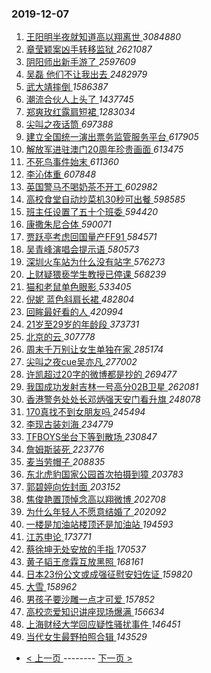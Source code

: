 ### 2019-12-07 
1. [ 王阳明半夜就知道高以翔离世 ](https://s.weibo.com/weibo?q=%23%E7%8E%8B%E9%98%B3%E6%98%8E%E5%8D%8A%E5%A4%9C%E5%B0%B1%E7%9F%A5%E9%81%93%E9%AB%98%E4%BB%A5%E7%BF%94%E7%A6%BB%E4%B8%96%23&Refer=top) *3084880*
1. [ 章莹颖案凶手转移监狱 ](https://s.weibo.com/weibo?q=%23%E7%AB%A0%E8%8E%B9%E9%A2%96%E6%A1%88%E5%87%B6%E6%89%8B%E8%BD%AC%E7%A7%BB%E7%9B%91%E7%8B%B1%23&Refer=top) *2621087*
1. [ 阴阳师出新手游了 ](https://s.weibo.com/weibo?q=%23%E9%98%B4%E9%98%B3%E5%B8%88%E5%87%BA%E6%96%B0%E6%89%8B%E6%B8%B8%E4%BA%86%23&topic_ad=1&Refer=top) *2597609*
1. [ 吴磊 他们不让我出去 ](https://s.weibo.com/weibo?q=%E5%90%B4%E7%A3%8A%20%E4%BB%96%E4%BB%AC%E4%B8%8D%E8%AE%A9%E6%88%91%E5%87%BA%E5%8E%BB&Refer=top) *2482979*
1. [ 武大靖摔倒 ](https://s.weibo.com/weibo?q=%23%E6%AD%A6%E5%A4%A7%E9%9D%96%E6%91%94%E5%80%92%23&Refer=top) *1586387*
1. [ 潮流合伙人上头了 ](https://s.weibo.com/weibo?q=%23%E6%BD%AE%E6%B5%81%E5%90%88%E4%BC%99%E4%BA%BA%E4%B8%8A%E5%A4%B4%E4%BA%86%23&Refer=top) *1437745*
1. [ 郑爽玫红露肩短裙 ](https://s.weibo.com/weibo?q=%23%E9%83%91%E7%88%BD%E7%8E%AB%E7%BA%A2%E9%9C%B2%E8%82%A9%E7%9F%AD%E8%A3%99%23&Refer=top) *1283034*
1. [ 尖叫之夜话筒 ](https://s.weibo.com/weibo?q=%23%E5%B0%96%E5%8F%AB%E4%B9%8B%E5%A4%9C%E8%AF%9D%E7%AD%92%23&Refer=top) *697388*
1. [ 建立全国统一演出票务监管服务平台 ](https://s.weibo.com/weibo?q=%23%E5%BB%BA%E7%AB%8B%E5%85%A8%E5%9B%BD%E7%BB%9F%E4%B8%80%E6%BC%94%E5%87%BA%E7%A5%A8%E5%8A%A1%E7%9B%91%E7%AE%A1%E6%9C%8D%E5%8A%A1%E5%B9%B3%E5%8F%B0%23&Refer=top) *617905*
1. [ 解放军进驻澳门20周年珍贵画面 ](https://s.weibo.com/weibo?q=%23%E8%A7%A3%E6%94%BE%E5%86%9B%E8%BF%9B%E9%A9%BB%E6%BE%B3%E9%97%A820%E5%91%A8%E5%B9%B4%E7%8F%8D%E8%B4%B5%E7%94%BB%E9%9D%A2%23&Refer=top) *613475*
1. [ 不死鸟事件始末 ](https://s.weibo.com/weibo?q=%23%E4%B8%8D%E6%AD%BB%E9%B8%9F%E4%BA%8B%E4%BB%B6%E5%A7%8B%E6%9C%AB%23&Refer=top) *611360*
1. [ 李沁体重 ](https://s.weibo.com/weibo?q=%23%E6%9D%8E%E6%B2%81%E4%BD%93%E9%87%8D%23&Refer=top) *607848*
1. [ 英国警马不喝奶茶不开工 ](https://s.weibo.com/weibo?q=%23%E8%8B%B1%E5%9B%BD%E8%AD%A6%E9%A9%AC%E4%B8%8D%E5%96%9D%E5%A5%B6%E8%8C%B6%E4%B8%8D%E5%BC%80%E5%B7%A5%23&Refer=top) *602982*
1. [ 高校食堂自动炒菜机30秒可出餐 ](https://s.weibo.com/weibo?q=%23%E9%AB%98%E6%A0%A1%E9%A3%9F%E5%A0%82%E8%87%AA%E5%8A%A8%E7%82%92%E8%8F%9C%E6%9C%BA30%E7%A7%92%E5%8F%AF%E5%87%BA%E9%A4%90%23&Refer=top) *598585*
1. [ 班主任设置了五十个班委 ](https://s.weibo.com/weibo?q=%23%E7%8F%AD%E4%B8%BB%E4%BB%BB%E8%AE%BE%E7%BD%AE%E4%BA%86%E4%BA%94%E5%8D%81%E4%B8%AA%E7%8F%AD%E5%A7%94%23&Refer=top) *594420*
1. [ 康撒朱尼合体 ](https://s.weibo.com/weibo?q=%23%E5%BA%B7%E6%92%92%E6%9C%B1%E5%B0%BC%E5%90%88%E4%BD%93%23&Refer=top) *590071*
1. [ 贾跃亭考虑回国量产FF91 ](https://s.weibo.com/weibo?q=%23%E8%B4%BE%E8%B7%83%E4%BA%AD%E8%80%83%E8%99%91%E5%9B%9E%E5%9B%BD%E9%87%8F%E4%BA%A7FF91%23&Refer=top) *584571*
1. [ 吴青峰演唱会提示语 ](https://s.weibo.com/weibo?q=%23%E5%90%B4%E9%9D%92%E5%B3%B0%E6%BC%94%E5%94%B1%E4%BC%9A%E6%8F%90%E7%A4%BA%E8%AF%AD%23&Refer=top) *580573*
1. [ 深圳火车站为什么没有站字 ](https://s.weibo.com/weibo?q=%23%E6%B7%B1%E5%9C%B3%E7%81%AB%E8%BD%A6%E7%AB%99%E4%B8%BA%E4%BB%80%E4%B9%88%E6%B2%A1%E6%9C%89%E7%AB%99%E5%AD%97%23&Refer=top) *576273*
1. [ 上财疑猥亵学生教授已停课 ](https://s.weibo.com/weibo?q=%23%E4%B8%8A%E8%B4%A2%E7%96%91%E7%8C%A5%E4%BA%B5%E5%AD%A6%E7%94%9F%E6%95%99%E6%8E%88%E5%B7%B2%E5%81%9C%E8%AF%BE%23&Refer=top) *568239*
1. [ 猫和老鼠单色眼影 ](https://s.weibo.com/weibo?q=%23%E7%8C%AB%E5%92%8C%E8%80%81%E9%BC%A0%E5%8D%95%E8%89%B2%E7%9C%BC%E5%BD%B1%23&Refer=top) *533405*
1. [ 倪妮 蓝色斜肩长裙 ](https://s.weibo.com/weibo?q=%E5%80%AA%E5%A6%AE%20%E8%93%9D%E8%89%B2%E6%96%9C%E8%82%A9%E9%95%BF%E8%A3%99&Refer=top) *482804*
1. [ 回眸最好看的人 ](https://s.weibo.com/weibo?q=%23%E5%9B%9E%E7%9C%B8%E6%9C%80%E5%A5%BD%E7%9C%8B%E7%9A%84%E4%BA%BA%23&Refer=top) *420994*
1. [ 21岁至29岁的年龄段 ](https://s.weibo.com/weibo?q=%2321%E5%B2%81%E8%87%B329%E5%B2%81%E7%9A%84%E5%B9%B4%E9%BE%84%E6%AE%B5%23&Refer=top) *373731*
1. [ 北京的云 ](https://s.weibo.com/weibo?q=%E5%8C%97%E4%BA%AC%E7%9A%84%E4%BA%91&Refer=top) *307778*
1. [ 周末千万别让女生单独在家 ](https://s.weibo.com/weibo?q=%23%E5%91%A8%E6%9C%AB%E5%8D%83%E4%B8%87%E5%88%AB%E8%AE%A9%E5%A5%B3%E7%94%9F%E5%8D%95%E7%8B%AC%E5%9C%A8%E5%AE%B6%23&Refer=top) *285174*
1. [ 尖叫之夜cue吴亦凡 ](https://s.weibo.com/weibo?q=%23%E5%B0%96%E5%8F%AB%E4%B9%8B%E5%A4%9Ccue%E5%90%B4%E4%BA%A6%E5%87%A1%23&Refer=top) *277002*
1. [ 许凯超过20字的微博都是抄的 ](https://s.weibo.com/weibo?q=%23%E8%AE%B8%E5%87%AF%E8%B6%85%E8%BF%8720%E5%AD%97%E7%9A%84%E5%BE%AE%E5%8D%9A%E9%83%BD%E6%98%AF%E6%8A%84%E7%9A%84%23&Refer=top) *269477*
1. [ 我国成功发射吉林一号高分02B卫星 ](https://s.weibo.com/weibo?q=%23%E6%88%91%E5%9B%BD%E6%88%90%E5%8A%9F%E5%8F%91%E5%B0%84%E5%90%89%E6%9E%97%E4%B8%80%E5%8F%B7%E9%AB%98%E5%88%8602B%E5%8D%AB%E6%98%9F%23&Refer=top) *262081*
1. [ 香港警务处处长邓炳强天安门看升旗 ](https://s.weibo.com/weibo?q=%23%E9%A6%99%E6%B8%AF%E8%AD%A6%E5%8A%A1%E5%A4%84%E5%A4%84%E9%95%BF%E9%82%93%E7%82%B3%E5%BC%BA%E5%A4%A9%E5%AE%89%E9%97%A8%E7%9C%8B%E5%8D%87%E6%97%97%23&Refer=top) *248078*
1. [ 170真找不到女朋友吗 ](https://s.weibo.com/weibo?q=%23170%E7%9C%9F%E6%89%BE%E4%B8%8D%E5%88%B0%E5%A5%B3%E6%9C%8B%E5%8F%8B%E5%90%97%23&Refer=top) *245494*
1. [ 李现古装刘海 ](https://s.weibo.com/weibo?q=%23%E6%9D%8E%E7%8E%B0%E5%8F%A4%E8%A3%85%E5%88%98%E6%B5%B7%23&Refer=top) *234779*
1. [ TFBOYS坐台下等到散场 ](https://s.weibo.com/weibo?q=%23TFBOYS%E5%9D%90%E5%8F%B0%E4%B8%8B%E7%AD%89%E5%88%B0%E6%95%A3%E5%9C%BA%23&Refer=top) *230847*
1. [ 詹姆斯装死 ](https://s.weibo.com/weibo?q=%23%E8%A9%B9%E5%A7%86%E6%96%AF%E8%A3%85%E6%AD%BB%23&Refer=top) *223776*
1. [ 麦当劳帽子 ](https://s.weibo.com/weibo?q=%23%E9%BA%A6%E5%BD%93%E5%8A%B3%E5%B8%BD%E5%AD%90%23&Refer=top) *208835*
1. [ 东北虎豹国家公园首次拍摄到獐 ](https://s.weibo.com/weibo?q=%23%E4%B8%9C%E5%8C%97%E8%99%8E%E8%B1%B9%E5%9B%BD%E5%AE%B6%E5%85%AC%E5%9B%AD%E9%A6%96%E6%AC%A1%E6%8B%8D%E6%91%84%E5%88%B0%E7%8D%90%23&Refer=top) *203783*
1. [ 郭碧婷向佐封面 ](https://s.weibo.com/weibo?q=%23%E9%83%AD%E7%A2%A7%E5%A9%B7%E5%90%91%E4%BD%90%E5%B0%81%E9%9D%A2%23&Refer=top) *203152*
1. [ 焦俊艳置顶悼念高以翔微博 ](https://s.weibo.com/weibo?q=%23%E7%84%A6%E4%BF%8A%E8%89%B3%E7%BD%AE%E9%A1%B6%E6%82%BC%E5%BF%B5%E9%AB%98%E4%BB%A5%E7%BF%94%E5%BE%AE%E5%8D%9A%23&Refer=top) *202708*
1. [ 为什么年轻人不愿意结婚了 ](https://s.weibo.com/weibo?q=%23%E4%B8%BA%E4%BB%80%E4%B9%88%E5%B9%B4%E8%BD%BB%E4%BA%BA%E4%B8%8D%E6%84%BF%E6%84%8F%E7%BB%93%E5%A9%9A%E4%BA%86%23&Refer=top) *202092*
1. [ 一楼是加油站楼顶还是加油站 ](https://s.weibo.com/weibo?q=%23%E4%B8%80%E6%A5%BC%E6%98%AF%E5%8A%A0%E6%B2%B9%E7%AB%99%E6%A5%BC%E9%A1%B6%E8%BF%98%E6%98%AF%E5%8A%A0%E6%B2%B9%E7%AB%99%23&Refer=top) *194593*
1. [ 江苏申论 ](https://s.weibo.com/weibo?q=%E6%B1%9F%E8%8B%8F%E7%94%B3%E8%AE%BA&Refer=top) *173771*
1. [ 蔡徐坤无处安放的手指 ](https://s.weibo.com/weibo?q=%23%E8%94%A1%E5%BE%90%E5%9D%A4%E6%97%A0%E5%A4%84%E5%AE%89%E6%94%BE%E7%9A%84%E6%89%8B%E6%8C%87%23&Refer=top) *170537*
1. [ 黄子韬王彦霖互放黑照 ](https://s.weibo.com/weibo?q=%23%E9%BB%84%E5%AD%90%E9%9F%AC%E7%8E%8B%E5%BD%A6%E9%9C%96%E4%BA%92%E6%94%BE%E9%BB%91%E7%85%A7%23&Refer=top) *168161*
1. [ 日本23份公文或成强征慰安妇佐证 ](https://s.weibo.com/weibo?q=%23%E6%97%A5%E6%9C%AC23%E4%BB%BD%E5%85%AC%E6%96%87%E6%88%96%E6%88%90%E5%BC%BA%E5%BE%81%E6%85%B0%E5%AE%89%E5%A6%87%E4%BD%90%E8%AF%81%23&Refer=top) *159820*
1. [ 大雪 ](https://s.weibo.com/weibo?q=%23%E5%A4%A7%E9%9B%AA%23&Refer=top) *158962*
1. [ 男孩子要沙雕一点才可爱 ](https://s.weibo.com/weibo?q=%23%E7%94%B7%E5%AD%A9%E5%AD%90%E8%A6%81%E6%B2%99%E9%9B%95%E4%B8%80%E7%82%B9%E6%89%8D%E5%8F%AF%E7%88%B1%23&Refer=top) *157852*
1. [ 高校恋爱知识讲座现场爆满 ](https://s.weibo.com/weibo?q=%23%E9%AB%98%E6%A0%A1%E6%81%8B%E7%88%B1%E7%9F%A5%E8%AF%86%E8%AE%B2%E5%BA%A7%E7%8E%B0%E5%9C%BA%E7%88%86%E6%BB%A1%23&Refer=top) *156634*
1. [ 上海财经大学回应疑性骚扰事件 ](https://s.weibo.com/weibo?q=%23%E4%B8%8A%E6%B5%B7%E8%B4%A2%E7%BB%8F%E5%A4%A7%E5%AD%A6%E5%9B%9E%E5%BA%94%E7%96%91%E6%80%A7%E9%AA%9A%E6%89%B0%E4%BA%8B%E4%BB%B6%23&Refer=top) *146451*
1. [ 当代女生最野拍照合辑 ](https://s.weibo.com/weibo?q=%23%E5%BD%93%E4%BB%A3%E5%A5%B3%E7%94%9F%E6%9C%80%E9%87%8E%E6%8B%8D%E7%85%A7%E5%90%88%E8%BE%91%23&Refer=top) *143529* 

- [ < 上一页 ](https://github.com/able8/weibo-hot-record/blob/master/2019-12-06.md) -------- [ 下一页 > ](https://github.com/able8/weibo-hot-record/blob/master/2019-12-08.md)